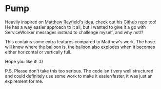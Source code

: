 # Pump

Heavily inspired on [Matthew Rayfield's idea](https://twitter.com/MatthewRayfield/status/1169599725731024901), check out his [Github repo](https://github.com/MatthewRayfield/popup-pump) too! He has a way easier approach to it all, but I wanted to give it a go with ServiceWorker messages instead to challenge myself, and why not!?

This contains some extra features compared to Matthew's work. The hose will know where the balloon is, the balloon also explodes when it becomes either horizontal or vertically full.

Hope you like it! :D

P.S. Please don't take this too serious. The code isn't very well structured and could definitely use some work to make it easier/faster, it was just an expirement for me.
